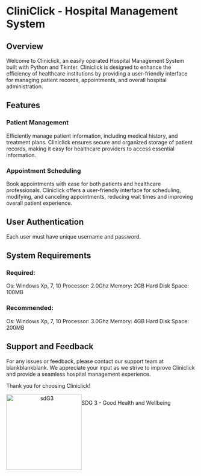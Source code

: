 # CliniClick - Hospital Management System

## Overview
Welcome to Cliniclick, an easily operated Hospital Management System built with Python and Tkinter. Cliniclick is designed to enhance the efficiency of healthcare institutions by providing a user-friendly interface for managing patient records, appointments, and overall hospital administration.

## Features
### Patient Management
Efficiently manage patient information, including medical history, and treatment plans. Cliniclick ensures secure and organized storage of patient records, making it easy for healthcare providers to access essential information.

### Appointment Scheduling
Book appointments with ease for both patients and healthcare professionals. Cliniclick offers a user-friendly interface for scheduling, modifying, and canceling appointments, reducing wait times and improving overall patient experience.
 
## User Authentication
Each user must have unique username and password.

## System Requirements

### Required: 
  Os: Windows Xp, 7, 10
  Processor: 2.0Ghz
  Memory: 2GB
  Hard Disk Space: 100MB

### Recommended: 
  Os: Windows Xp, 7, 10
  Processor: 3.0Ghz
  Memory: 4GB
  Hard Disk Space: 200MB


## Support and Feedback
For any issues or feedback, please contact our support team at blankblankblank. We appreciate your input as we strive to improve Cliniclick and provide a seamless hospital management experience.

Thank you for choosing Cliniclick!

<div align="center">
  <div style="display: flex;">
    <img src="https://globalgoalscms.co.uk/wp-content/uploads/2021/09/3.png" alt="sdG3" width="200"/>
    <p> SDG 3 - Good Health and Wellbeing </p>
  </div>
</div>
